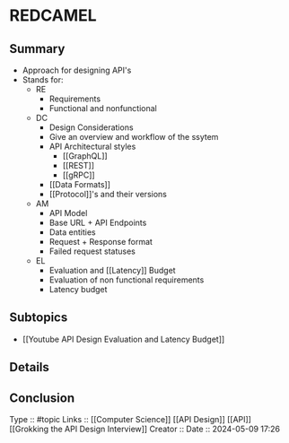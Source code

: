 # REDCAMEL

## Summary

- Approach for designing API's
- Stands for:
	- RE
		- Requirements
		- Functional and nonfunctional
	- DC
		- Design Considerations
		- Give an overview and workflow of the ssytem 
		- API Architectural styles
			- [[GraphQL]]
			- [[REST]]
			- [[gRPC]]
		- [[Data Formats]]
		- [[Protocol]]'s and their versions
	- AM
		- API Model
		- Base URL + API Endpoints
		- Data entities
		- Request + Response format
		- Failed request statuses
	- EL
		- Evaluation and [[Latency]] Budget
		- Evaluation of non functional requirements
		- Latency budget

## Subtopics

- [[Youtube API Design Evaluation and Latency Budget]]

## Details

## Conclusion


Type :: #topic
Links :: [[Computer Science]] [[API Design]] [[API]] [[Grokking the API Design Interview]]
Creator ::
Date ::  2024-05-09 17:26